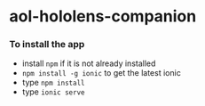 # aol-hololens-companion

### To install the app
- install `npm` if it is not already installed
- `npm install -g ionic` to get the latest ionic
- type `npm install`
- type `ionic serve`

